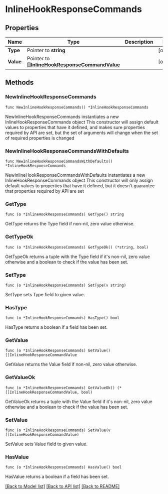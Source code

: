 # InlineHookResponseCommands

## Properties

Name | Type | Description | Notes
------------ | ------------- | ------------- | -------------
**Type** | Pointer to **string** |  | [optional] 
**Value** | Pointer to [**[]InlineHookResponseCommandValue**](InlineHookResponseCommandValue.md) |  | [optional] 

## Methods

### NewInlineHookResponseCommands

`func NewInlineHookResponseCommands() *InlineHookResponseCommands`

NewInlineHookResponseCommands instantiates a new InlineHookResponseCommands object
This constructor will assign default values to properties that have it defined,
and makes sure properties required by API are set, but the set of arguments
will change when the set of required properties is changed

### NewInlineHookResponseCommandsWithDefaults

`func NewInlineHookResponseCommandsWithDefaults() *InlineHookResponseCommands`

NewInlineHookResponseCommandsWithDefaults instantiates a new InlineHookResponseCommands object
This constructor will only assign default values to properties that have it defined,
but it doesn't guarantee that properties required by API are set

### GetType

`func (o *InlineHookResponseCommands) GetType() string`

GetType returns the Type field if non-nil, zero value otherwise.

### GetTypeOk

`func (o *InlineHookResponseCommands) GetTypeOk() (*string, bool)`

GetTypeOk returns a tuple with the Type field if it's non-nil, zero value otherwise
and a boolean to check if the value has been set.

### SetType

`func (o *InlineHookResponseCommands) SetType(v string)`

SetType sets Type field to given value.

### HasType

`func (o *InlineHookResponseCommands) HasType() bool`

HasType returns a boolean if a field has been set.

### GetValue

`func (o *InlineHookResponseCommands) GetValue() []InlineHookResponseCommandValue`

GetValue returns the Value field if non-nil, zero value otherwise.

### GetValueOk

`func (o *InlineHookResponseCommands) GetValueOk() (*[]InlineHookResponseCommandValue, bool)`

GetValueOk returns a tuple with the Value field if it's non-nil, zero value otherwise
and a boolean to check if the value has been set.

### SetValue

`func (o *InlineHookResponseCommands) SetValue(v []InlineHookResponseCommandValue)`

SetValue sets Value field to given value.

### HasValue

`func (o *InlineHookResponseCommands) HasValue() bool`

HasValue returns a boolean if a field has been set.


[[Back to Model list]](../README.md#documentation-for-models) [[Back to API list]](../README.md#documentation-for-api-endpoints) [[Back to README]](../README.md)


